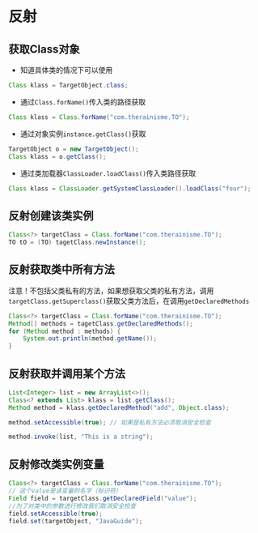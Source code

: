 # 反射

## 获取Class对象

* 知道具体类的情况下可以使用

```java
Class klass = TargetObject.class;
```

* 通过`Class.forName()`传入类的路径获取

```java
Class klass = Class.forName("com.therainisme.TO");
```

* 通过对象实例`instance.getClass()`获取

```java
TargetObject o = new TargetObject();
Class klass = o.getClass();
```

* 通过类加载器`ClassLoader.loadClass()`传入类路径获取

```java
Class klass = ClassLoader.getSystemClassLoader().loadClass("four");
```

## 反射创建该类实例

```java
Class<?> targetClass = Class.forName("com.therainisme.TO");
TO tO = (TO) tagetClass.newInstance();
```

## 反射获取类中所有方法

注意！不包括父类私有的方法，如果想获取父类的私有方法，调用`targetClass.getSuperclass()`获取父类方法后，在调用`getDeclaredMethods`

```java
Class<?> targetClass = Class.forName("com.therainisme.TO");
Method[] methods = tagetClass.getDeclaredMethods();
for (Method method : methods) {
    System.out.println(method.getName());
}
```

## 反射获取并调用某个方法

```java
List<Integer> list = new ArrayList<>();
Class<? extends List> klass = list.getClass();
Method method = klass.getDeclaredMethod("add", Object.class);

method.setAccessible(true); // 如果是私有方法必须取消安全检查

method.invoke(list, "This is a string");
```

## 反射修改类实例变量

```java
Class<?> targetClass = Class.forName("com.therainisme.TO");
// 这个value是该变量的名字（标识符）
Field field = targetClass.getDeclaredField("value");
//为了对类中的参数进行修改我们取消安全检查
field.setAccessible(true);
field.set(targetObject, "JavaGuide");
```